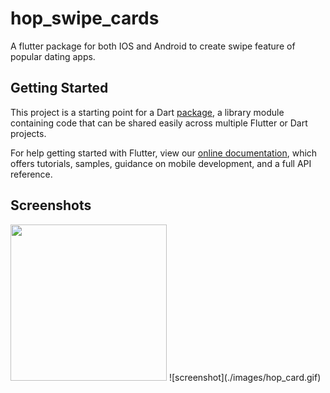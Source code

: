 # hop_swipe_cards

A flutter package for both IOS and Android to create swipe feature of popular dating apps.

## Getting Started

This project is a starting point for a Dart
[package](https://flutter.dev/developing-packages/),
a library module containing code that can be shared easily across
multiple Flutter or Dart projects.

For help getting started with Flutter, view our 
[online documentation](https://flutter.dev/docs), which offers tutorials, 
samples, guidance on mobile development, and a full API reference.


## Screenshots
<img src="![screenshot](./images/hop_card.gif)" width="250" height="250"/>
![screenshot](./images/hop_card.gif)
